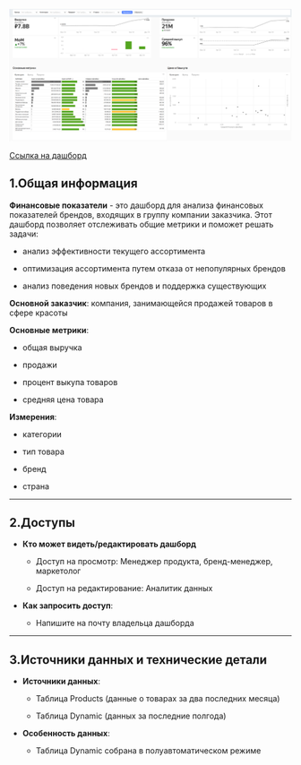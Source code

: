 ![datalens-financial-indicators](https://github.com/v-makarov-code/datalens-financial-indicators/blob/main/datalens-financial-indicators.png)

[Ссылка на дашборд](https://datalens.yandex.cloud/5dmz4ptuew6ir)
## 1.Общая информация

**Финансовые показатели** - это дашборд для анализа финансовых показателей брендов, входящих в группу компании заказчика. Этот дашборд позволяет отслеживать общие метрики и поможет решать задачи:

* анализ эффективности текущего ассортимента

* оптимизация ассортимента путем отказа от непопулярных брендов

* анализ поведения новых брендов и поддержка существующих

**Основной заказчик**: компания, занимающейся продажей товаров в сфере красоты

**Основные метрики**:

* общая выручка

* продажи

* процент выкупа товаров

* средняя цена товара

**Измерения**:

* категории

* тип товара

* бренд

* страна

---

## 2.Доступы

* **Кто может видеть/редактировать дашборд**

  * Доступ на просмотр: Менеджер продукта, бренд-менеджер, маркетолог

  * Доступ на редактирование: Аналитик данных

* **Как запросить доступ**:

  * Напишите на почту владельца дашборда

---

## 3.Источники данных и технические детали

* **Источники данных**:

  * Таблица Products (данные о товарах за два последних месяца)

  * Таблица Dynamic (данных за последние полгода)

* **Особенность данных**:

  * Таблица Dynamic собрана в полуавтоматическом режиме

